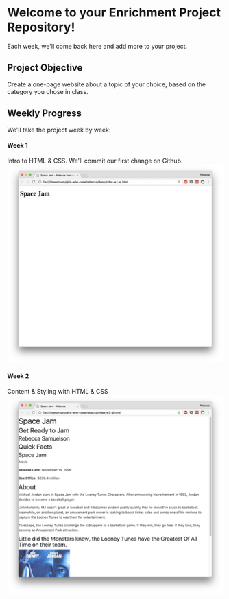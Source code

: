 # Welcome to your Enrichment Project Repository!

Each week, we'll come back here and add more to your project.

## Project Objective

Create a one-page website about a topic of your choice, based on the category you chose in class.

## Weekly Progress

We'll take the project week by week:

#### Week 1
Intro to HTML & CSS. We'll commit our first change on Github.
![week-1]

#### Week 2
Content & Styling with HTML & CSS
![week-2]


[week-1]: img/week-1.png
[week-2]: img/week-2.png
[week-3]: img/week-3.png
[week-4]: img/week-4.png
[week-5]: img/week-5.png
[week-6]: img/week-6.png
[week-7]: img/week-7.png
[week-8]: img/week-8.png
